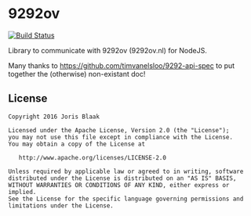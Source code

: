 9292ov
====
[![Build Status](https://travis-ci.org/JBlaak/NodeJS-9292.svg?branch=master)](https://travis-ci.org/JBlaak/NodeJS-9292)

Library to communicate with 9292ov (9292ov.nl) for NodeJS.

Many thanks to https://github.com/timvanelsloo/9292-api-spec to put together the (otherwise) non-existant doc!

## License

    Copyright 2016 Joris Blaak

    Licensed under the Apache License, Version 2.0 (the "License");
    you may not use this file except in compliance with the License.
    You may obtain a copy of the License at

       http://www.apache.org/licenses/LICENSE-2.0

    Unless required by applicable law or agreed to in writing, software
    distributed under the License is distributed on an "AS IS" BASIS,
    WITHOUT WARRANTIES OR CONDITIONS OF ANY KIND, either express or implied.
    See the License for the specific language governing permissions and
    limitations under the License.

